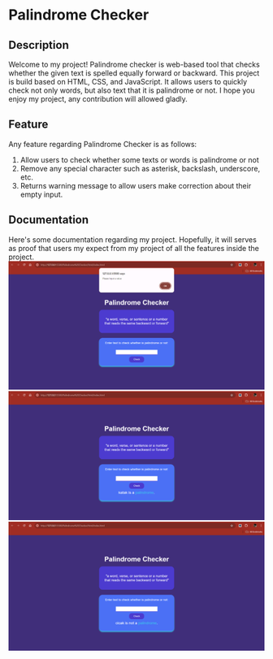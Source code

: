 <h1>Palindrome Checker</h1>

## Description

Welcome to my project! Palindrome checker is web-based tool that checks whether the given text is spelled equally forward or backward. This project is build based on HTML, CSS, and JavaScript. It allows users to quickly check not only words, but also text that it is palindrome or not. I hope you enjoy my project, any contribution will allowed gladly.

## Feature

Any feature regarding Palindrome Checker is as follows:

1. Allow users to check whether some texts or words is palindrome or not
2. Remove any special character such as asterisk, backslash, underscore, etc.
3. Returns warning message to allow users make correction about their empty input.

## Documentation

Here's some documentation regarding my project. Hopefully, it will serves as proof that users my expect from my project of all the features inside the project.
![Screenshoot](https://github.com/raaflahar/palindrome-checker/blob/master/assets/1.png?raw=true)
![2](https://github.com/raaflahar/palindrome-checker/blob/master/assets/2.png?raw=true)
![3](https://github.com/raaflahar/palindrome-checker/blob/master/assets/3.png?raw=true)
